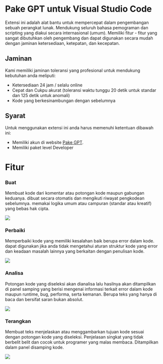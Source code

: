 # Pake GPT untuk Visual Studio Code
Extensi ini adalah alat bantu untuk mempercepat dalam pengembangan sebuah perangkat lunak. Mendukung seluruh bahasa pemograman dan scripting yang diakui secara internasional (umum). Memiliki fitur - fitur yang sangat dibutuhkan oleh pengembang dan dapat digunakan secara mudah dengan jaminan ketersediaan, ketepatan, dan kecepatan.

## Jaminan
Kami memiliki jaminan toleransi yang profesional untuk mendukung kebutuhan anda meliputi:
 * Ketersediaan 24 jam / selalu online
 * Cepat dan Cukpu akurat (toleransi waktu tunggu 20 detik untuk standar dan 125 detik untuk anomali)
 * Kode yang berkesinambungan dengan sebelumnya

## Syarat
Untuk menggunakan extensi ini anda harus memenuhi ketentuan dibawah ini:
 * Memiliki akun di website [Pake GPT](https://pakegpt.com "Layanan integrasi AI dengan perangkat lunak umum").
 * Memiliki paket level Developer

# Fitur
### Buat
Membuat kode dari komentar atau potongan kode maupun gabungan keduanya. dibuat secara otomatis dan mengikuti riwayat pengkodean sebelumnya. memakai logika umum atau campuran (standar atau kreatif) yang bebas hak cipta.

![](https://github.com/kucingcoder/pake-gpt-vscode/blob/main/image/buat.gif)


### Perbaiki
Memperbaiki kode yang memiliki kesalahan baik berupa error dalam kode. dapat digunakan jika anda tidak mengetahui aturan struktur kode yang error dan keadaan masalah lainnya yang berkaitan dengan penulisan kode.

![](https://github.com/kucingcoder/pake-gpt-vscode/blob/main/image/perbaiki.gif)


### Analisa
Potongan kode yang diseleksi akan dianalisa lalu hasilnya akan ditampilkan di panel samping yang berisi mengenai informasi terkait error dalam kode maupun runtime, bug, performa, serta kemanan. Berupa teks yang hanya di baca dan bersifat saran bukan absolut.

![](https://github.com/kucingcoder/pake-gpt-vscode/blob/main/image/analisa.gif)


### Terangkan
Membuat teks menjelaskan atau menggambarkan tujuan kode sesuai dengan potongan kode yang diseleksi. Penjelasan singkat yang tidak berbelit belit dan cocok untuk programer yang malas membaca. Ditampilkan dalam panel disamping kode.

![](https://github.com/kucingcoder/pake-gpt-vscode/blob/main/image/terangkan.gif)
